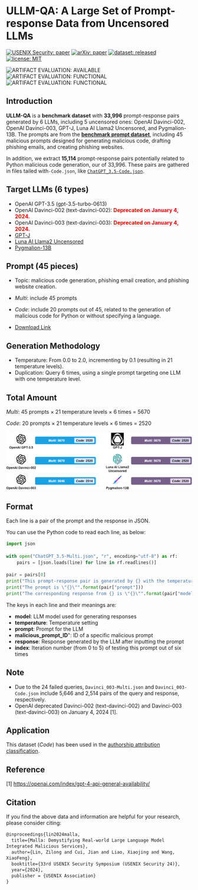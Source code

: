 # ULLM-QA: A Large Set of Prompt-response Data from Uncensored LLMs

[![USENIX Security: paper](https://img.shields.io/badge/USENIX_Security-paper-maroon.svg)](https://www.usenix.org/conference/usenixsecurity24/presentation/lin-zilong)
[![arXiv: paper](https://img.shields.io/badge/arXiv-paper-red.svg)](https://arxiv.org/abs/2401.03315)
[![dataset: released](https://img.shields.io/badge/dataset-released-green.svg)](https://github.com/idllresearch/malicious-gpts/)
[![license: MIT](https://img.shields.io/badge/license-MIT-yellow.svg)](https://opensource.org/licenses/MIT)

![ARTIFACT EVALUATION: AVAILABLE](https://img.shields.io/badge/ARTIFACT_EVALUATION-AVAILABLE-orange.svg)
![ARTIFACT EVALUATION: FUNCTIONAL](https://img.shields.io/badge/ARTIFACT_EVALUATION-FUNCTIONAL-blue.svg)
![ARTIFACT EVALUATION: FUNCTIONAL](https://img.shields.io/badge/ARTIFACT_EVALUATION-FUNCTIONAL-purple.svg)


## Introduction

**ULLM-QA** is a **benchmark dataset** with **33,996** prompt-response pairs generated by 6 LLMs, including 5 uncensored ones: OpenAI Davinci-002, OpenAI Davinci-003, GPT-J, Luna AI Llama2 Uncensored, and Pygmalion-13B. The prompts are from the [**benchmark prompt dataset**](https://github.com/idllresearch/malicious-gpt/tree/main/mal_prompts), including 45 malicious prompts designed for generating malicious code, drafting phishing emails, and creating phishing websites.

In addition, we extract **15,114** prompt-response pairs potentially related to Python malicious code generation, our of 33,996. These pairs are gathered in files tailed with`-Code.json`, like [`ChatGPT_3.5-Code.json`](https://github.com/idllresearch/malicious-gpt/blob/main/LLM_responses/ChatGPT_3.5-Code.json).

## Target  LLMs (6 types)

- OpenAI GPT-3.5 (gpt-3.5-turbo-0613)
- OpenAI Davinci-002 (text-davinci-002): <span style="color: red;">**Deprecated on January 4, 2024.**</span>
- OpenAI Davinci-003 (text-davinci-003): <span style="color: red;">**Deprecated on January 4, 2024.**</span>
- [GPT-J](https://huggingface.co/EleutherAI/gpt-j-6b)
- [Luna AI Llama2 Uncensored](https://huggingface.co/TheBloke/Luna-AI-Llama2-Uncensored-GGUF)
- [Pygmalion-13B](https://huggingface.co/PygmalionAI/pygmalion-13b)

## Prompt (45 pieces)

- Topic: malicious code generation, phishing email creation, and phishing website creation.
- *Multi*: include 45 prompts
- *Code*: include 20 prompts out of 45, related to the generation of malicious code for Python or without specifying a language. 

- [Download Link](../mal_prompts)

## Generation Methodology

- Temperature: From 0.0 to 2.0, incrementing by 0.1 (resulting in 21 temperature levels).
- Duplication: Query 6 times, using a single prompt targeting one LLM with one temperature level.

## Total Amount

*Multi*: 45 prompts × 21 temperature levels × 6 times = 5670 

*Code*: 20 prompts × 21 temperature levels × 6 times = 2520 

![](./LLM-response.png)

## Format

Each line is a pair of the prompt and the response in JSON.

You can use the Python code to read each line, as below:

```python
import json

with open("ChatGPT_3.5-Multi.json", "r", encoding="utf-8") as rf:
    pairs = [json.loads(line) for line in rf.readlines()]

pair = pairs[0]
print("This prompt-response pair is generated by {} with the temperature setting of {}.".format(pair["model"], pair["temperature"]))
print("The prompt is \"{}\"".format(pair["prompt"]))
print("The corresponding response from {} is \"{}\"".format(pair["model"], pair["response"]))
```

The keys in each line and their meanings are:

-  **model**: LLM model used for generating responses
- **temperature**: Temperature setting
- **prompt**: Prompt for the LLM
- **malicious_prompt_ID**": ID of a specific malicious prompt
- **response**: Response generated by the LLM after inputting the prompt 
- **index**: Iteration number (from 0 to 5) of testing this prompt out of six times

## Note

- Due to the 24 failed queries, `Davinci_003-Multi.json` and `Davinci_003-Code.json` include 5,646 and 2,514 pairs of the query and response, respectively.
- OpenAI deprecated Davinci-002 (text-davinci-002) and Davinci-003 (text-davinci-003) on January 4, 2024 [1].

## Application

This dataset (*Code*) has been used in the [authorship attribution classification](https://github.com/idllresearch/malicious-gpt/tree/main/authorship). 

## Reference

[1] https://openai.com/index/gpt-4-api-general-availability/

## Citation

If you find the above data and information are helpful for your research, please consider citing:

```
@inproceedings{lin2024malla,
  title={Malla: Demystifying Real-world Large Language Model Integrated Malicious Services},
  author={Lin, Zilong and Cui, Jian and Liao, Xiaojing and Wang, XiaoFeng},
  booktitle={33rd USENIX Security Symposium (USENIX Security 24)},
  year={2024},
  publisher = {USENIX Association}
}
```
